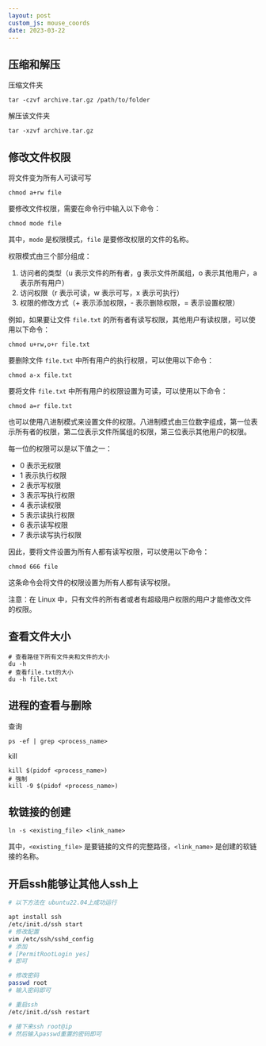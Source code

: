 ```yaml
---
layout: post
custom_js: mouse_coords
date: 2023-03-22
---
```

## 压缩和解压

压缩文件夹

```shell
tar -czvf archive.tar.gz /path/to/folder
```

解压该文件夹

```shell
tar -xzvf archive.tar.gz
```



## 修改文件权限

将文件变为所有人可读可写

```shell
chmod a+rw file
```



要修改文件权限，需要在命令行中输入以下命令：

```shell
chmod mode file
```

其中，`mode` 是权限模式，`file` 是要修改权限的文件的名称。

权限模式由三个部分组成：

1. 访问者的类型（u 表示文件的所有者，g 表示文件所属组，o 表示其他用户，a 表示所有用户）
2. 访问权限（r 表示可读，w 表示可写，x 表示可执行）
3. 权限的修改方式（+ 表示添加权限，- 表示删除权限，= 表示设置权限）

例如，如果要让文件 `file.txt` 的所有者有读写权限，其他用户有读权限，可以使用以下命令：

```shell
chmod u+rw,o+r file.txt
```

要删除文件 `file.txt` 中所有用户的执行权限，可以使用以下命令：

```shell
chmod a-x file.txt
```

要将文件 `file.txt` 中所有用户的权限设置为可读，可以使用以下命令：

```shell
chmod a=r file.txt
```



也可以使用八进制模式来设置文件的权限。八进制模式由三位数字组成，第一位表示所有者的权限，第二位表示文件所属组的权限，第三位表示其他用户的权限。

每一位的权限可以是以下值之一：

- 0 表示无权限
- 1 表示执行权限
- 2 表示写权限
- 3 表示写执行权限
- 4 表示读权限
- 5 表示读执行权限
- 6 表示读写权限
- 7 表示读写执行权限

因此，要将文件设置为所有人都有读写权限，可以使用以下命令：

```shell
chmod 666 file
```

这条命令会将文件的权限设置为所有人都有读写权限。

注意：在 Linux 中，只有文件的所有者或者有超级用户权限的用户才能修改文件的权限。



## 查看文件大小

```shell
# 查看路径下所有文件夹和文件的大小
du -h 
# 查看file.txt的大小
du -h file.txt
```



## 进程的查看与删除

查询

```shell
ps -ef | grep <process_name>
```

kill

```shell
kill $(pidof <process_name>)
# 强制
kill -9 $(pidof <process_name>)
```



## 软链接的创建

```shell
ln -s <existing_file> <link_name>
```

其中，`<existing_file>` 是要链接的文件的完整路径，`<link_name>` 是创建的软链接的名称。



## 开启ssh能够让其他人ssh上

```bash
# 以下方法在 ubuntu22.04上成功运行

apt install ssh
/etc/init.d/ssh start
# 修改配置
vim /etc/ssh/sshd_config
# 添加
# [PermitRootLogin yes]
# 即可

# 修改密码
passwd root
# 输入密码即可

# 重启ssh
/etc/init.d/ssh restart

# 接下来ssh root@ip
# 然后输入passwd重置的密码即可
```


